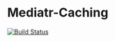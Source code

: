 # Mediatr-Caching

[![Build Status](https://randybarca.visualstudio.com/SouthernSmashVolleyball/_apis/build/status/randybarca.mediatr-caching-behavior?branchName=master)](https://randybarca.visualstudio.com/SouthernSmashVolleyball/_build/latest?definitionId=4&branchName=master)